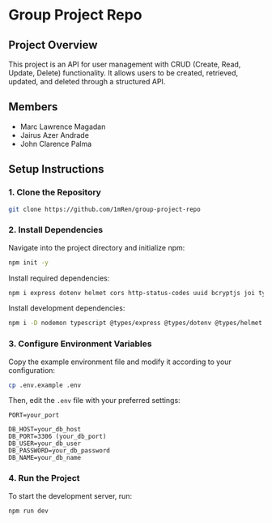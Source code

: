 # Group Project Repo

## Project Overview
This project is an API for user management with CRUD (Create, Read, Update, Delete) functionality. It allows users to be created, retrieved, updated, and deleted through a structured API.

## Members
- Marc Lawrence Magadan  
- Jairus Azer Andrade  
- John Clarence Palma  

## Setup Instructions

### 1. Clone the Repository
```sh or cmd
git clone https://github.com/1mRen/group-project-repo
```

### 2. Install Dependencies
Navigate into the project directory and initialize npm:
```sh or cmd
npm init -y
```

Install required dependencies:
```sh or cmd
npm i express dotenv helmet cors http-status-codes uuid bcryptjs joi typeorm reflect-metadata mysql2
```

Install development dependencies:
```sh or cmd
npm i -D nodemon typescript @types/express @types/dotenv @types/helmet @types/cors @types/uuid @types/bcryptjs
```

### 3. Configure Environment Variables
Copy the example environment file and modify it according to your configuration:

```sh or cmd
cp .env.example .env
```

Then, edit the `.env` file with your preferred settings:
```
PORT=your_port

DB_HOST=your_db_host
DB_PORT=3306 (your_db_port)
DB_USER=your_db_user
DB_PASSWORD=your_db_password
DB_NAME=your_db_name
```

### 4. Run the Project
To start the development server, run:
```sh or cmd
npm run dev
```
